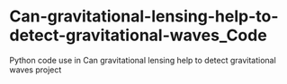 # Can-gravitational-lensing-help-to-detect-gravitational-waves_Code
Python code use in Can gravitational lensing help to detect gravitational waves project
